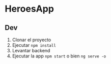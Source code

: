 # HeroesApp

## Dev

1. Clonar el proyecto
2. Ejecutar ```npm install```
3. Levantar backend
4. Ejecutar la app ```npm start``` o bien ```ng serve -o```
